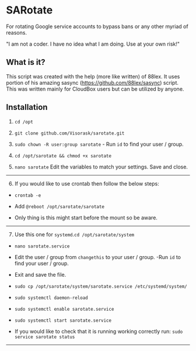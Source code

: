 # SARotate
For rotating Google service accounts to bypass bans or any other myriad of reasons.

"I am not a coder. I have no idea what I am doing. Use at your own risk!"

## What is it?
This script was created with the help (more like written) of 88lex. It uses portion of his amazing sasync (https://github.com/88lex/sasync) script. This was written mainly for CloudBox users but can be utilized by anyone.

## Installation
1. `cd /opt` 

2. `git clone github.com/Visorask/sarotate.git`

3. `sudo chown -R user:group sarotate` - Run `id` to find your user / group.

4. `cd /opt/sarotate && chmod +x sarotate`

5. `nano sarotate` Edit the variables to match your settings. Save and close.
---
6. If you would like to use crontab then follow the below steps:
  - `crontab -e`
  
  - Add `@reboot /opt/sarotate/sarotate`
  
  - Only thing is this might start before the mount so be aware.
 ---
7. Use this one for `systemd`.`cd /opt/sarotate/system`
  - `nano sarotate.service`
  
  - Edit the user / group from `changethis` to your user / group. -Run `id` to find your user / group. 
  
  - Exit and save the file. 
  
  - `sudo cp /opt/sarotate/system/sarotate.service /etc/systemd/system/`
  
  - `sudo systemctl daemon-reload`
  
  - `sudo systemctl enable sarotate.service`
  
  - `sudo systemctl start sarotate.service`
  
  - If you would like to check that it is running working correctly run: `sudo service sarotate status`
---

